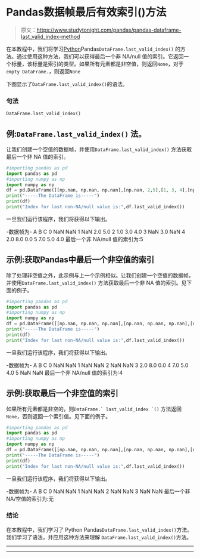# Pandas数据帧最后有效索引()方法

> 原文：<https://www.studytonight.com/pandas/pandas-dataframe-last_valid_index-method>

在本教程中，我们将学习[Python](https://www.studytonight.com/python/getting-started-with-python)Pandas`DataFrame.last_valid_index()` 的方法。通过使用这种方法，我们可以获得最后一个非 NA/null 值的索引。它返回一个标量，该标量是索引的类型。如果所有元素都是非空值，则返回`None`，对于`empty DataFrame.`，则返回`None`

下图显示了`DataFrame.last_valid_index()`的语法。

### 句法

```py
DataFrame.last_valid_index()
```

## 例:`DataFrame.last_valid_index()` 法。

让我们创建一个空值的数据帧，并使用`DataFrame.last_valid_index()` 方法获取最后一个非 NA 值的索引。

```py
#importing pandas as pd
import pandas as pd
#importing numpy as np
import numpy as np
df = pd.DataFrame([[np.nan, np.nan, np.nan],[np.nan, 2,5],[1, 3, 4],[np.nan,3,np.nan],[2, 8, 0],[7, 5, 4]],columns=list('ABC'))
print("-----The DataFrame is-----")
print(df)
print("Index for last non-NA/null value is:",df.last_valid_index())
```

一旦我们运行该程序，我们将获得以下输出。

-数据帧为-
A B C
0 NaN NaN
1 NaN 2.0 5.0
2 1.0 3.0 4.0
3 NaN 3.0 NaN
4 2.0 8.0 0.0
5 7.0 5.0 4.0
最后一个非 NA/null 值的索引为:5

## 示例:获取Pandas中最后一个非空值的索引

除了处理非空值之外，此示例与上一个示例相似。让我们创建一个空值的数据帧，并使用`DataFrame.last_valid_index()` 方法获取最后一个非 NA 值的索引。见下面的例子。

```py
#importing pandas as pd
import pandas as pd
#importing numpy as np
import numpy as np
df = pd.DataFrame([[np.nan, np.nan, np.nan],[np.nan, np.nan, np.nan],[np.nan, np.nan, np.nan],[2, 8, 0],[7, 5, 4],[np.nan,np.nan,np.nan]],columns=list('ABC'))
print("-----The DataFrame is-----")
print(df)
print("Index for last non-NA/null value is:",df.last_valid_index())
```

一旦我们运行该程序，我们将获得以下输出。

-数据帧为-
A B C
0 NaN NaN
1 NaN NaN
2 NaN NaN
3 2.0 8.0 0.0
4 7.0 5.0 4.0
5 NaN NaN
最后一个非 NA/null 值的索引为:4

## 示例:获取最后一个非空值的索引

如果所有元素都是非空的，则``DataFrame.` last_valid_index `()`` 方法返回`None`，否则返回一个索引值。见下面的例子。

```py
#importing pandas as pd
import pandas as pd
#importing numpy as np
import numpy as np
df = pd.DataFrame([[np.nan, np.nan, np.nan],[np.nan, np.nan, np.nan],[np.nan, np.nan, np.nan],[np.nan, np.nan, np.nan]],columns=list('ABC'))
print("-----The DataFrame is-----")
print(df)
print("Index for last non-NA/null value is:",df.last_valid_index())
```

一旦我们运行该程序，我们将获得以下输出。

-数据帧为-
A B C
0 NaN NaN
1 NaN NaN
2 NaN NaN
3 NaN NaN
最后一个非 NA/空值的索引为:无

### 结论

在本教程中，我们学习了 Python Pandas`DataFrame.last_valid_index()`方法。我们学习了语法，并应用这种方法来理解 `DataFrame.last_valid_index()`方法。

* * *

* * *